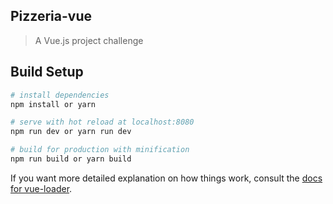 ## Pizzeria-vue

>  A Vue.js project challenge

## Build Setup

``` bash
# install dependencies
npm install or yarn

# serve with hot reload at localhost:8080
npm run dev or yarn run dev

# build for production with minification
npm run build or yarn build
```

If you want more detailed explanation on how things work, consult the [docs for vue-loader](http://vuejs.github.io/vue-loader).
